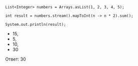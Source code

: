 ```
List<Integer> numbers = Arrays.asList(1, 2, 3, 4, 5);

int result = numbers.stream().mapToInt(n -> n * 2).sum();

System.out.println(result);
```

- 15, 
- 5, 
- 10, 
- 30

Ответ: 30
